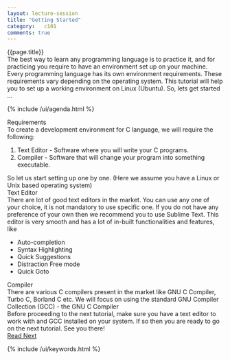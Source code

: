 ```yaml
---
layout: lecture-session
title: "Getting Started"
category:	c101
comments: true
---
```


<div class="lecture-title">
	{{page.title}}
</div>

<section>
	<div class="para">
		The best way to learn any programming language is to practice it, and for practicing you require to have an environment set up on your machine. Every programming language has its own environment requirements. These requirements vary depending on the operating system. This tutorial will help you to set up a working environment on <emphasis class="highlight">Linux (Ubuntu)</emphasis>. So, lets get started ...
	</div>
</section>

{% include /ui/agenda.html %}

<section>
	<div id="requirements" class="section-title">
		Requirements
	</div>
	<div class="para">
		To create a development environment for C language, we will require the following:
		<ol>
			<li>
				<emphasis class="highlight">Text Editor</emphasis> - Software where you will write your C programs.
			</li>
			<li>
				<emphasis class="highlight">Compiler</emphasis> - Software that will change your program into something executable.
			</li>
		</ol>
	</div>
	<div class="para">
		So let us start setting up one by one. (Here we assume you have a Linux or Unix based operating system)
	</div>
</section>

<section>
	<div id="text-editor" class="section-title">Text Editor</div>
	<div class="para">
		There are lot of good text editors in the market. You can use any one of your choice, it is not mandatory to use specific one. If you do not have any preference of your own then we recommend you to use <emphasis class="highlight">Sublime Text</emphasis>. This editor is very smooth and has a lot of in-built functionalities and features, like
		<ul>
			<li>Auto-completion</li>
			<li>Syntax Highlighting</li>
			<li>Quick Suggestions</li>
			<li>Distraction Free mode</li>
			<li>Quick Goto</li>
		</ul>
	</div>
</section>

<section>
	<div id="compiler" class="section-title">Compiler</div>
	<div class="para">
		There are various C compilers present in the market like GNU C Compiler, Turbo C, Borland C etc. We will focus on using the standard GNU Compiler Collection (GCC) - the <emphasis class="highlight">GNU C Compiler</emphasis>
	</div>
	<div class="para">
		Before proceeding to the next tutorial, make sure you have a text editor to work with and GCC installed on your system. If so then you are ready to go on the next tutorial. See you there!
	</div>
</section>

<section>
	<a class="button" href="{% post_url /codelearn/courses/c101/2014-01-29-c101-history-of-c %}">Read Next</a>
</section>

{% include /ui/keywords.html %}

<!--div class="code-statement clay">
	<p class="code-question">
		Write a program that outputs "Hello, World\n".
	</p>
	<p class="code-form">include code_upload_form.html qid="c101:1" </p>
</div-->

<!--table class="table table-hover">
<thead>
	<tr>
		<th>Title</th>
	</tr>
</thead>
{% tablerow lecture in site.categories.course-c-page %}
  <a href="{{ lecture.url }}">{{ lecture.title }}</a>
{% endtablerow %}
</table-->